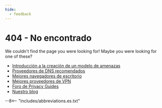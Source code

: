 ```yaml
---
hide:
  - feedback
---
```


# 404 - No encontrado

We couldn't find the page you were looking for! Maybe you were looking for one of these?

- [Introducción a la creación de un modelo de amenazas](basics/threat-modeling.md)
- [Proveedores de DNS recomendados](dns.md)
- [Mejores navegadores de escritorio](desktop-browsers.md)
- [Mejores proveedores de VPN](vpn.md)
- [Foro de Privacy Guides](https://discuss.privacyguides.net)
- [Nuestro blog](https://blog.privacyguides.org)

--8<-- "includes/abbreviations.es.txt"

